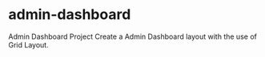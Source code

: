# admin-dashboard
Admin Dashboard Project
Create a Admin Dashboard layout with the use of Grid Layout.